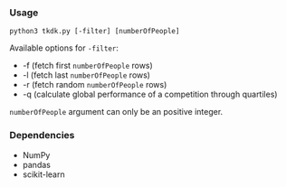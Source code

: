 ### Usage

```
python3 tkdk.py [-filter] [numberOfPeople]
```

Available options for ```-filter```:

- -f (fetch first ```numberOfPeople``` rows)
- -l (fetch last ```numberOfPeople``` rows)
- -r (fetch random ```numberOfPeople``` rows)
- -q (calculate global performance of a competition through quartiles)

```numberOfPeople``` argument can only be an positive integer.

### Dependencies

- NumPy
- pandas
- scikit-learn